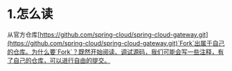 # 1.怎么读

从官方仓库[https://github.com/spring-cloud/spring-cloud-gateway.git](https://github.com/spring-cloud/spring-cloud-gateway.git)`Fork`出属于自己的仓库。为什么要`Fork`？既然开始阅读、调试源码，我们可能会写一些注释，有了自己的仓库，可以进行自由的提交。

